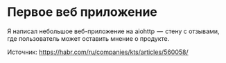 # Первое веб приложение
Я написал небольшое веб-приложение на aiohttp  —  стену с отзывами, где пользователь может оставить мнение о продукте.

Источник: https://habr.com/ru/companies/kts/articles/560058/